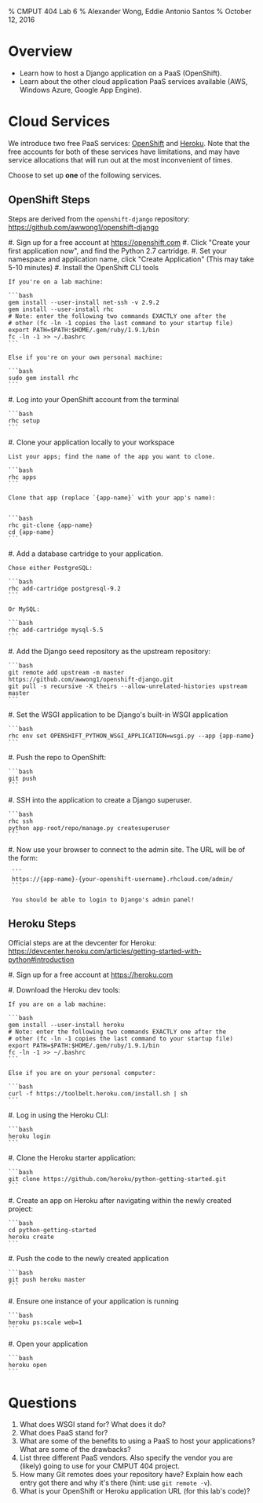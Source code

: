 % CMPUT 404 Lab 6
% Alexander Wong, Eddie Antonio Santos
% October 12, 2016

# Overview

 - Learn how to host a Django application on a PaaS (OpenShift).
 - Learn about the other cloud application PaaS services available (AWS, Windows Azure, Google App Engine).

# Cloud Services

We introduce two free PaaS services: [OpenShift][] and [Heroku][]. Note
that the free accounts for both of these services have limitations, and
may have service allocations that will run out at the most inconvenient
of times.

Choose to set up **one** of the following services.

[OpenShift]: https://www.openshift.com/
[Heroku]: https://heroku.com/


## OpenShift Steps

Steps are derived from the `openshift-django` repository: <https://github.com/awwong1/openshift-django>

 #. Sign up for a free account at <https://openshift.com>
 #. Click "Create your first application now", and find the Python 2.7 cartridge.
 #. Set your namespace and application name, click "Create Application"
    (This may take 5-10 minutes)
 #. Install the OpenShift CLI tools

    If you're on a lab machine:

    ```bash
    gem install --user-install net-ssh -v 2.9.2
    gem install --user-install rhc
    # Note: enter the following two commands EXACTLY one after the
    # other (fc -ln -1 copies the last command to your startup file)
    export PATH=$PATH:$HOME/.gem/ruby/1.9.1/bin
    fc -ln -1 >> ~/.bashrc
    ```

    Else if you're on your own personal machine:

    ```bash
    sudo gem install rhc
    ```

 #. Log into your OpenShift account from the terminal

    ```bash
    rhc setup
    ```

 #. Clone your application locally to your workspace

    List your apps; find the name of the app you want to clone.

    ```bash
    rhc apps
    ```

    Clone that app (replace `{app-name}` with your app's name):


    ```bash
    rhc git-clone {app-name}
    cd {app-name}
    ```

 #. Add a database cartridge to your application.

    Chose either PostgreSQL:

    ```bash
    rhc add-cartridge postgresql-9.2
    ```

    Or MySQL:

    ```bash
    rhc add-cartridge mysql-5.5
    ```

 #. Add the Django seed repository as the upstream repository:

    ```bash
    git remote add upstream -m master https://github.com/awwong1/openshift-django.git
    git pull -s recursive -X theirs --allow-unrelated-histories upstream master
    ```

 #. Set the WSGI application to be Django's built-in WSGI application

    ```bash
    rhc env set OPENSHIFT_PYTHON_WSGI_APPLICATION=wsgi.py --app {app-name}
    ```

 #. Push the repo to OpenShift:

    ```bash
    git push
    ```

 #. SSH into the application to create a Django superuser.

    ```bash
    rhc ssh
    python app-root/repo/manage.py createsuperuser
    ```

 #. Now use your browser to connect to the admin site. The URL will be
     of the form:

     ```
     https://{app-name}-{your-openshift-username}.rhcloud.com/admin/
     ```

     You should be able to login to Django's admin panel!


## Heroku Steps

Official steps are at the devcenter for Heroku: <https://devcenter.heroku.com/articles/getting-started-with-python#introduction>

 #. Sign up for a free account at <https://heroku.com>

 #. Download the Heroku dev tools:


    If you are on a lab machine:

    ```bash
    gem install --user-install heroku
    # Note: enter the following two commands EXACTLY one after the
    # other (fc -ln -1 copies the last command to your startup file)
    export PATH=$PATH:$HOME/.gem/ruby/1.9.1/bin
    fc -ln -1 >> ~/.bashrc
    ```

    Else if you are on your personal computer:

    ```bash
    curl -f https://toolbelt.heroku.com/install.sh | sh
    ```

 #. Log in using the Heroku CLI:

    ```bash
    heroku login
    ```

 #. Clone the Heroku starter application:

    ```bash
    git clone https://github.com/heroku/python-getting-started.git
    ```

 #. Create an app on Heroku after navigating within the newly created
 project:

    ```bash
    cd python-getting-started
    heroku create
    ```

 #. Push the code to the newly created application

    ```bash
    git push heroku master
    ```

 #. Ensure one instance of your application is running

    ```bash
    heroku ps:scale web=1
    ```

<!-- TODO: Cover SSHing into the application and creating a user. -->

 #. Open your application

    ```bash
    heroku open
    ```

# Questions

 1. What does WSGI stand for? What does it do?
 2. What does PaaS stand for?
 3. What are some of the benefits to using a PaaS to host your
    applications?
    What are some of the drawbacks?
 4. List three different PaaS vendors. Also specify the vendor you are
    (likely) going to use for your CMPUT 404 project.
 6. How many Git remotes does your repository have? Explain how each
    entry got there and why it's there (hint: use `git remote -v`).
 5. What is your OpenShift or Heroku application URL (for this lab's
    code)?
